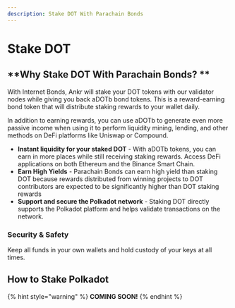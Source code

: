 ```yaml
---
description: Stake DOT With Parachain Bonds
---
```


# Stake DOT

## **Why Stake DOT With Parachain Bonds? **

With Internet Bonds, Ankr will stake your DOT tokens with our validator nodes while giving you back aDOTb bond tokens. This is a reward-earning bond token that will distribute staking rewards to your wallet daily.&#x20;

In addition to earning rewards, you can use aDOTb to generate even more passive income when using it to perform liquidity mining, lending, and other methods on DeFi platforms like Uniswap or Compound.&#x20;

* **Instant liquidity for your staked DOT** - With aDOTb tokens, you can earn in more places while still receiving staking rewards. Access DeFi applications on both Ethereum and the Binance Smart Chain.&#x20;
* **Earn High Yields** - Parachain Bonds can earn high yield than staking DOT because rewards distributed from winning projects to DOT contributors are expected to be significantly higher than DOT staking rewards
* **Support and secure the Polkadot network** - Staking DOT directly supports the Polkadot platform and helps validate transactions on the network.&#x20;

### Security & Safety

Keep all funds in your own wallets and hold custody of your keys at all times.

## How to Stake Polkadot

{% hint style="warning" %}
**COMING SOON!**
{% endhint %}
